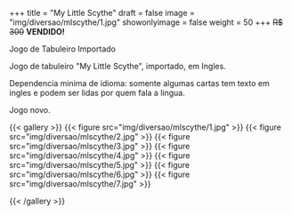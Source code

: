 +++
title = "My Little Scythe"
draft = false
image = "img/diversao/mlscythe/1.jpg"
showonlyimage = false
weight = 50
+++
<span class="sold">~~R$ 300~~</span> **VENDIDO!**

Jogo de Tabuleiro Importado

<!--more-->

Jogo de tabuleiro "My Little Scythe", importado, em Ingles.

Dependencia minima de idioma: somente algumas cartas tem texto em ingles e podem ser lidas por quem fala a lingua.

Jogo novo.

{{< gallery >}}
{{< figure src="img/diversao/mlscythe/1.jpg" >}}
{{< figure src="img/diversao/mlscythe/2.jpg" >}}
{{< figure src="img/diversao/mlscythe/3.jpg" >}}
{{< figure src="img/diversao/mlscythe/4.jpg" >}}
{{< figure src="img/diversao/mlscythe/5.jpg" >}}
{{< figure src="img/diversao/mlscythe/6.jpg" >}}
{{< figure src="img/diversao/mlscythe/7.jpg" >}}

{{< /gallery >}}
